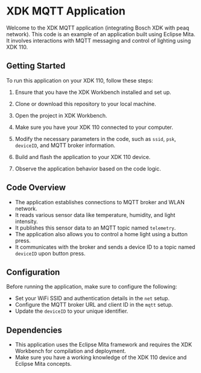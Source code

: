 # XDK MQTT Application

Welcome to the XDK MQTT application (integrating Bosch XDK with peaq network). This code is an example of an application built using Eclipse Mita. It involves interactions with MQTT messaging and control of lighting using XDK 110.

## Getting Started

To run this application on your XDK 110, follow these steps:

1. Ensure that you have the XDK Workbench installed and set up.

2. Clone or download this repository to your local machine.

3. Open the project in XDK Workbench.

4. Make sure you have your XDK 110 connected to your computer.

5. Modify the necessary parameters in the code, such as `ssid`, `psk`, `deviceID`, and MQTT broker information.

6. Build and flash the application to your XDK 110 device.

7. Observe the application behavior based on the code logic.



## Code Overview

- The application establishes connections to MQTT broker and WLAN network.
- It reads various sensor data like temperature, humidity, and light intensity.
- It publishes this sensor data to an MQTT topic named `telemetry`.
- The application also allows you to control a home light using a button press.
- It communicates with the broker and sends a device ID to a topic named `deviceID` upon button press.

## Configuration

Before running the application, make sure to configure the following:

- Set your WiFi SSID and authentication details in the `net` setup.
- Configure the MQTT broker URL and client ID in the `mqtt` setup.
- Update the `deviceID` to your unique identifier.

## Dependencies

- This application uses the Eclipse Mita framework and requires the XDK Workbench for compilation and deployment.
- Make sure you have a working knowledge of the XDK 110 device and Eclipse Mita concepts.




